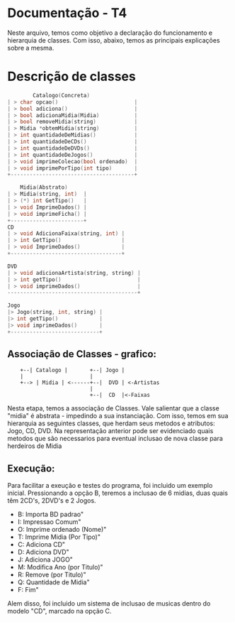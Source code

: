 # Documentação - T4

Neste arquivo, temos como objetivo a declaração do funcionamento e hierarquia de classes. Com isso, abaixo, temos as principais explicações sobre a mesma.

# Descrição de classes

```cpp
        Catalogo(Concreta)
| > char opcao()                        |
| > bool adiciona()                     |
| > bool adicionaMidia(Midia)           |
| > bool removeMidia(string)            |
| > Midia *obtemMidia(string)           |
| > int quantidadeDeMidias()            |
| > int quantidadeDeCDs()               |
| > int quantidadeDeDVDs()              |
| > int quantidadeDeJogos()             |
| > void imprimeColecao(bool ordenado)  |
| > void imprimePorTipo(int tipo)       |
+---------------------------------------+

    Midia(Abstrato)
| > Midia(string, int)  |
| > (*) int GetTipo()   |
| > void ImprimeDados() |
| > void imprimeFicha() |
+-----------------------+
CD
| > void AdicionaFaixa(string, int) |
| > int GetTipo()                   |
| > void ImprimeDados()             |
+-----------------------------------+

DVD
| > void adicionaArtista(string, string) |
| > int getTipo()                        |                      
| > void imprimeDados()                  |                            
-----------------------------------------+

Jogo 
|> Jogo(string, int, string) |              
|> int getTipo()             |  
|> void imprimeDados()       |        
+----------------------------+
```
## Associação de Classes - grafico: 

``` 
    +--| Catalogo |       +--| Jogo |
    |                     |
    +--> | Midia | <------+--|  DVD | <-Artistas
                          |
                          +--|  CD  |<-Faixas

```

Nesta etapa, temos a associação de Classes. Vale salientar que a classe "midia" é abstrata - impedindo a sua instanciação. Com isso, temos em sua hierarquia as seguintes classes, que herdam seus metodos e atributos: Jogo, CD, DVD. Na representação anterior pode ser evidenciado quais metodos que são necessarios para eventual inclusao de nova classe para herdeiros de Midia


## Execução:

Para facilitar a exeução e testes do programa, foi incluido um exemplo inicial. Pressionando a opção B, teremos a inclusao de 6 midias, duas quais têm 2CD's, 2DVD's e 2 Jogos.

- B: Importa BD padrao"
- I: Impressao Comum"
- O: Imprime ordenado (Nome)"
- T: Imprime Midia (Por Tipo)"
- C: Adiciona CD"
- D: Adiciona DVD"
- J: Adiciona JOGO"
- M: Modifica Ano (por Titulo)"
- R: Remove (por Titulo)"
- Q: Quantidade de Midia"
- F: Fim"


Alem disso, foi incluido um sistema de inclusao de musicas dentro do modelo "CD", marcado na opção C.


